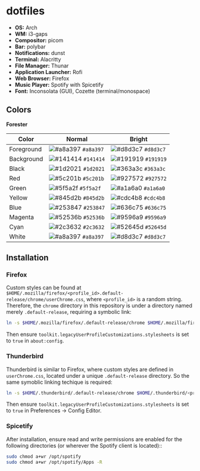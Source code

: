 # dotfiles

- **OS:** Arch
- **WM:** i3-gaps
- **Compositor:** picom
- **Bar:** polybar
- **Notifications:** dunst
- **Terminal:** Alacritty
- **File Manager:** Thunar
- **Application Launcher:** Rofi
- **Web Browser:** Firefox
- **Music Player:** Spotify with Spicetify
- **Font:** Inconsolata (GUI), Cozette (terminal/monospace)

## Colors

**Forester**

|Color      |Normal                                                                    |Bright                                                                    |
|-----------|--------------------------------------------------------------------------|--------------------------------------------------------------------------|
|Foreground |![#a8a397](https://via.placeholder.com/15/a8a397/000000?text=+) `#a8a397` |![#d8d3c7](https://via.placeholder.com/15/d8d3c7/000000?text=+) `#d8d3c7` |
|Background |![#141414](https://via.placeholder.com/15/141414/000000?text=+) `#141414` |![#191919](https://via.placeholder.com/15/191919/000000?text=+) `#191919` |
|Black      |![#1d2021](https://via.placeholder.com/15/1d2021/000000?text=+) `#1d2021` |![#363a3c](https://via.placeholder.com/15/363a3c/000000?text=+) `#363a3c` |
|Red        |![#5c201b](https://via.placeholder.com/15/5c201b/000000?text=+) `#5c201b` |![#927572](https://via.placeholder.com/15/927572/000000?text=+) `#927572` |
|Green      |![#5f5a2f](https://via.placeholder.com/15/5f5a2f/000000?text=+) `#5f5a2f` |![#a1a6a0](https://via.placeholder.com/15/a1a6a0/000000?text=+) `#a1a6a0` |
|Yellow     |![#845d2b](https://via.placeholder.com/15/845d2b/000000?text=+) `#845d2b` |![#cdc4b8](https://via.placeholder.com/15/cdc4b8/000000?text=+) `#cdc4b8` |
|Blue       |![#253847](https://via.placeholder.com/15/253847/000000?text=+) `#253847` |![#636c75](https://via.placeholder.com/15/636c75/000000?text=+) `#636c75` |
|Magenta    |![#52536b](https://via.placeholder.com/15/52536b/000000?text=+) `#52536b` |![#9596a9](https://via.placeholder.com/15/9596a9/000000?text=+) `#9596a9` |
|Cyan       |![#2c3632](https://via.placeholder.com/15/2c3632/000000?text=+) `#2c3632` |![#52645d](https://via.placeholder.com/15/52645d/000000?text=+) `#52645d` |
|White      |![#a8a397](https://via.placeholder.com/15/a8a397/000000?text=+) `#a8a397` |![#d8d3c7](https://via.placeholder.com/15/d8d3c7/000000?text=+) `#d8d3c7` |

## Installation

### Firefox

Custom styles can be found at `$HOME/.mozilla/firefox/<profile_id>.default-release/chrome/userChrome.css`, where `<profile_id>` is a random string. Therefore, the `chrome` directory in this repository is under a directory named merely `.default-release`, requiring a symbolic link:


```bash
ln -s $HOME/.mozilla/firefox/.default-release/chrome $HOME/.mozilla/firefox/<profile_id>.default-release/chrome
```

Then ensure `toolkit.legacyUserProfileCustomizations.stylesheets` is set to `true` in `about:config`.

### Thunderbird

Thunderbird is similar to Firefox, where custom styles are defined in `userChrome.css`, located under a unique `.default-release` directory. So the same symoblic linking techique is required:

```bash
ln -s $HOME/.thunderbird/.default-release/chrome $HOME/.thunderbird/<profile_id>.default-release/chrome
```

Then ensure `toolkit.legacyUserProfileCustomizations.stylesheets` is set to `true` in Preferences -> Config Editor.

### Spicetify

After installation, ensure read and write permissions are enabled for the following directories (or wherever the Spotify client is located)::

```bash
sudo chmod a+wr /opt/spotify
sudo chmod a+wr /opt/spotify/Apps -R
```
